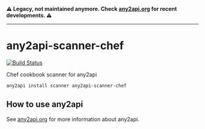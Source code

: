 **⚠️ Legacy, not maintained anymore. Check [any2api.org](http://any2api.org) for recent developments. ⚠️**

----

# any2api-scanner-chef

[![Build Status](https://travis-ci.org/any2api/any2api-scanner-chef.svg?branch=master)](https://travis-ci.org/any2api/any2api-scanner-chef)

Chef cookbook scanner for any2api

    any2api install scanner any2api-scanner-chef



## How to use any2api

See [any2api.org](http://any2api.org) for more information about any2api.
